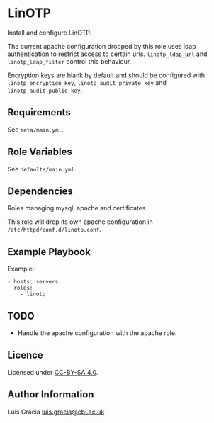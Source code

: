 LinOTP
======
Install and configure LinOTP.

The current apache configuration dropped by this role uses ldap authentication to restrict access to certain urls. `linotp_ldap_url` and `linotp_ldap_filter` control this behaviour.

Encryption keys are blank by default and should be configured with `linotp_encryption_key`, `linotp_audit_private_key` and `linotp_audit_public_key`.

Requirements
------------
See `meta/main.yml`.

Role Variables
--------------
See `defaults/main.yml`.

Dependencies
------------
Roles managing mysql, apache and certificates.

This role will drop its own apache configuration in `/etc/httpd/conf.d/linotp.conf`.

Example Playbook
----------------
Example:
```
- hosts: servers
  roles:
    - linotp
```

TODO
----
- Handle the apache configuration with the apache role.

Licence
-------
Licensed under [CC-BY-SA 4.0](https://creativecommons.org/licenses/by-sa/4.0/).

Author Information
------------------
Luis Gracia <luis.gracia@ebi.ac.uk>
